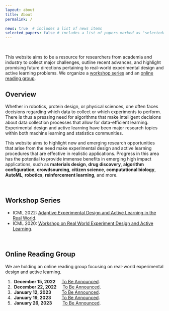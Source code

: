 ```yaml
---
layout: about
title: About
permalink: /

news: true  # includes a list of news items
selected_papers: false # includes a list of papers marked as "selected={true}"
---
```


<br/>

This website aims to be a resource for researchers from academia and industry to collect
major challenges, outline recent advances, and highlight promising future directions
pertaining to real-world experimental design and active learning problems. We organize
a [workshop series](#workshop-series) and an [online reading group](readinggroup).

## Overview

Whether in robotics, protein design, or physical sciences, one often faces decisions
regarding which data to collect or which experiments to perform. There is thus a
pressing need for algorithms that make intelligent decisions about data collection
processes that allow for data-efficient learning. Experimental design and active
learning have been major research topics within both machine learning and statistics
communities.

This website aims to highlight new and emerging research opportunities that arise from
the need make experimental design and active learning procedures that are effective in
realistic applications.  Progress in this area has the potential to provide immense
benefits in emerging high impact applications, such as **materials design**, **drug
discovery**, **algorithm configuration**, **crowdsourcing**, **citizen science**,
**computational biology**, **AutoML**, **robotics**, **reinforcement learning**, and
more.

<br/>

## Workshop Series
- ICML 2022: [Adaptive Experimental Design and Active Learning in the Real
  World](https://realworldml.github.io/).
- ICML 2020: [Workshop on Real World Experiment Design and Active
  Learning](https://realworldml.github.io/icml2020/).

<br/>

## Online Reading Group

We are holding an online reading group focusing on real-world experimental design and active learning.

1. &nbsp;**December 15, 2022** &nbsp;&nbsp;&nbsp; [To Be Announced](.).
2. &nbsp;**December 22, 2022** &nbsp;&nbsp;&nbsp; [To Be Announced](.).
3. &nbsp;**January 12, 2023** &emsp;&nbsp;&nbsp;&nbsp; [To Be Announced](.).
4. &nbsp;**January 19, 2023** &emsp;&nbsp;&nbsp;&nbsp; [To Be Announced](.).
5. &nbsp;**January 26, 2023** &emsp;&nbsp;&nbsp;&nbsp; [To Be Announced](.).

<br/>
